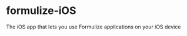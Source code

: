 formulize-iOS
=============

The iOS app that lets you use Formulize applications on your iOS device
